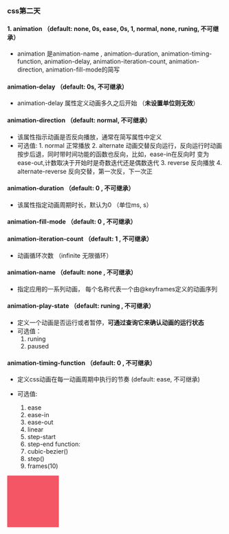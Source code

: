 ### css第二天



#### 1. **animation** （default: none, 0s, ease, 0s, 1, normal, none, runing, 不可继承）

- animation 是animation-name , animation-duration, animation-timing-function, animation-delay, animation-iteration-count, animation-direction, animation-fill-mode的简写



#### **animation-delay** （default: 0s, 不可继承）

- animation-delay 属性定义动画多久之后开始 （**未设置单位则无效**）

#### **animation-direction** （default: normal, 不可继承）

- 该属性指示动画是否反向播放，通常在简写属性中定义
- 可选值:
		1. normal  正常播放
		2. alternate 动画交替反向运行，反向运行时动画按步后退，同时带时间功能的函数也反向，比如，ease-in在反向时
		变为ease-out,计数取决于开始时是奇数迭代还是偶数迭代
		3. reverse 反向播放
		4. alternate-reverse 反向交替，第一次反，下一次正

#### **animation-duration** （default: 0 , 不可继承）

- 该属性指定动画周期时长，默认为0 （单位ms, s）

#### **animation-fill-mode** （default: 0 , 不可继承）




#### **animation-iteration-count** （default: 1 , 不可继承）

- 动画循环次数 （infinite 无限循环）


#### **animation-name** （default: none , 不可继承）

- 指定应用的一系列动画， 每个名称代表一个由@keyframes定义的动画序列

#### **animation-play-state** （default: runing , 不可继承）

- 定义一个动画是否运行或者暂停，**可通过查询它来确认动画的运行状态**
- 可选值：
	1. runing
	2. paused

#### **animation-timing-function** （default: 0 , 不可继承）

- 定义css动画在每一动画周期中执行的节奏 (default: ease, 不可继承)

- 可选值:
	1. ease
	2. ease-in
	3. ease-out
	4. linear
	5. step-start
	6. step-end
	function:
	1. cubic-bezier()
	2. step()
	3. frames(10)


<style type="text/css">
	@keyframes slidein {
	  from { transform: rotate(90deg); }
	  to   { transform: rotate(180deg); }
	}
	.anim1 {
		width: 120px;
		height: 120px;
		background-color: #f55666;
		animation: slidein 3s ease-in 5s 10 alternate-reverse
	}
</style>
<div class="anim1"></div>



